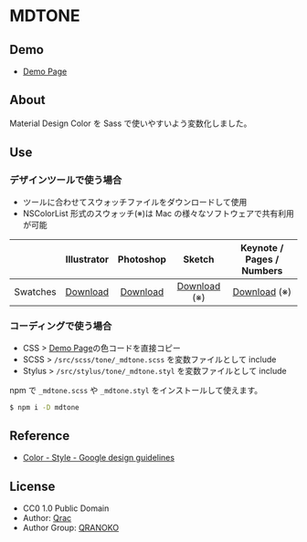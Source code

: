 # MDTONE

## Demo

- [Demo Page][link-demo]

## About

Material Design Color を Sass で使いやすいよう変数化しました。

## Use

### デザインツールで使う場合

- ツールに合わせてスウォッチファイルをダウンロードして使用
- NSColorList 形式のスウォッチ(※)は Mac の様々なソフトウェアで共有利用が可能

|          |      Illustrator       |       Photoshop        |           Sketch           | Keynote / Pages / Numbers  |
| :------: | :--------------------: | :--------------------: | :------------------------: | :------------------------: |
| Swatches | [Download][link-dl-a1] | [Download][link-dl-a1] | [Download][link-dl-a2] (※) | [Download][link-dl-a2] (※) |

### コーディングで使う場合

- CSS > [Demo Page][link-demo]の色コードを直接コピー
- SCSS > `/src/scss/tone/_mdtone.scss` を変数ファイルとして include
- Stylus > `/src/stylus/tone/_mdtone.styl` を変数ファイルとして include

npm で `_mdtone.scss` や `_mdtone.styl` をインストールして使えます。

```bash
$ npm i -D mdtone
```

## Reference

- [Color - Style - Google design guidelines](https://material.google.com/style/color.html#color-color-palette)

## License

- CC0 1.0 Public Domain
- Author: [Qrac][link-twitter]
- Author Group: [QRANOKO][link-qranoko]

[link-demo]: https://qrac.github.io/mdtone/
[link-dl-a1]: https://qrac.github.io/mdtone/dist/swatches-mdtone.ase
[link-dl-a2]: https://qrac.github.io/mdtone/dist/swatches-mdtone.clr
[link-dl-b1]: https://qrac.github.io/mdtone/dist/template-mdtone.ai
[link-twitter]: https://twitter.com/Qrac_JP
[link-qranoko]: https://qranoko.jp

